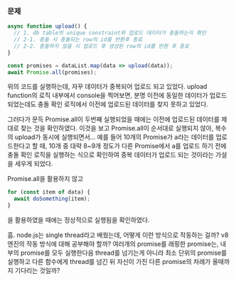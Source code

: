 ### 문제
```js
async function upload() {
  // 1. db table의 unique constraint와 업로드 데이터가 충돌하는지 확인
  // 2-1. 충돌 시 충돌되는 row의 id를 반환후 종료
  // 2-2. 충돌하지 않을 시 업로드 후 생성된 row의 id를 반환 후 종료
}

const promises = dataList.map(data => upload(data));
await Promise.all(promises);
```

위의 코드를 실행하는데, 자꾸 데이터가 중복되어 업로드 되고 있었다.
upload function의 로직 내부에서 console을 찍어보면, 분명 이전에 동일한 데이터가 업로드 되었는데도 충돌 확인 로직에서 이전에 업로드된 데이터를 찾지 못하고 있었다.

그러다가 문득 Promise.all이 두번째 실행되었을 때에는 이전에 업로드된 데이터를 제대로 찾는 것을 확인하였다. 이것을 보고 Promise.all이 순서대로 실행되지 않아, 복수의 upload가 동시에 실행되면서... 예를 들어 10개의 Promise가 a라는 데이터를 업로드한다고 할 때, 10개 중 대략 8~9개 정도가 다른 Promise에서 a를 업로드 하기 전에 충돌 확인 로직을 실행하는 식으로 확인하여 중복 데이터가 업로드 되는 것이라는 가설을 세우게 되었다.

Promise.all을 활용하지 않고
```js
for (const item of data) {
  await doSomething(item);
}
```
을 활용하였을 때에는 정상적으로 실행됨을 확인하였다.

흠. node.js는 single thread라고 배웠는데, 어떻게 이런 방식으로 작동하는 걸까? v8 엔진의 작동 방식에 대해 공부해야 할까? 여러개의 promise를 래핑한 promise는, 내부의 promise를 모두 실행한다음 thread를 넘기는게 아니라 최소 단위의 promise를 실행하고 다른 함수에게 thread를 넘긴 뒤 자신이 가진 다른 promise의 차례가 올때까지 기다리는 것일까?
